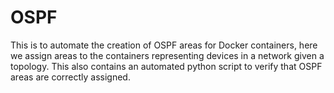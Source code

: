 # OSPF
This is to automate the creation of OSPF areas for Docker containers, here we assign areas to the containers representing devices in a network given a topology. 
This also contains an automated python script to verify that OSPF areas are correctly assigned.
